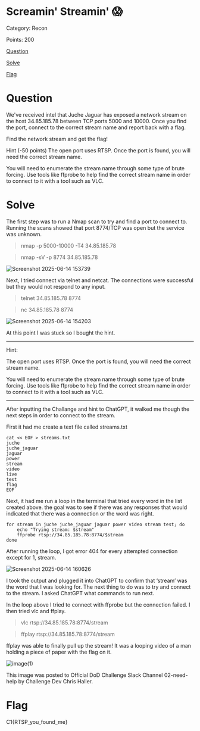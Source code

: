# Screamin' Streamin' 😱
Category: Recon

Points: 200

[Question](#Question)

[Solve](#Solve)

[Flag](#Flag)

# Question 
We've received intel that Juche Jaguar has exposed a network stream on the host 34.85.185.78 between TCP ports 5000 and 10000. Once you find the port, connect to the correct stream name and report back with a flag.

Find the network stream and get the flag!

Hint (-50 points)
The open port uses RTSP. Once the port is found, you will need the correct stream name.

You will need to enumerate the stream name through some type of brute forcing. Use tools like ffprobe to help find the correct stream name in order to connect to it with a tool such as VLC.

# Solve
The first step was to run a Nmap scan to try and find a port to connect to. Running the scans showed that port 8774/TCP was open but the service was unknown.

> nmap -p 5000-10000 -T4 34.85.185.78

> nmap -sV -p 8774 34.85.185.78

![Screenshot 2025-06-14 153739](https://github.com/user-attachments/assets/f2c77134-8b62-42ab-a164-8517824fdee9)

Next, I tried connect via telnet and netcat. The connections were successful but they would not respond to any input.

> telnet 34.85.185.78 8774

> nc 34.85.185.78 8774

![Screenshot 2025-06-14 154203](https://github.com/user-attachments/assets/d579bc52-e8bb-4bc6-8c38-5e42e5edd203)

At this point I was stuck so I bought the hint.

---

Hint:

The open port uses RTSP. Once the port is found, you will need the correct stream name.

You will need to enumerate the stream name through some type of brute forcing. Use tools like ffprobe to help find the correct stream name in order to connect to it with a tool such as VLC.

---

After inputting the Challange and hint to ChatGPT, it walked me though the next steps in order to connect to the stream.

First it had me create a text file called streams.txt

```
cat << EOF > streams.txt
juche
juche_jaguar
jaguar
power
stream
video
live
test
flag
EOF
```

Next, it had me run a loop in the terminal that tried every word in the list created above. the goal was to see if there was any responses that would indicated that there was a connection or the word was right.

```
for stream in juche juche_jaguar jaguar power video stream test; do
    echo "Trying stream: $stream"
    ffprobe rtsp://34.85.185.78:8774/$stream
done
```

After running the loop, I got error 404 for every attempted connection except for 1, stream.

![Screenshot 2025-06-14 160626](https://github.com/user-attachments/assets/8c3f8493-864f-4de3-acc1-3513d73cf113)

I took the output and plugged it into ChatGPT to confirm that ‘stream’ was the word that I was looking for. The next thing to do was to try and connect to the stream. I asked ChatGPT what commands to run next.

In the loop above I tried to connect with ffprobe but the connection failed. I then tried vlc and ffplay.

> vlc rtsp://34.85.185.78:8774/stream

> ffplay rtsp://34.85.185.78:8774/stream

ffplay was able to finally pull up the stream! It was a looping video of a man holding a piece of paper with the flag on it. 

![image(1)](https://github.com/user-attachments/assets/de7ffc9b-6710-459b-bba7-449049e23d5e)

This image was posted to Official DoD Challenge Slack Channel 02-need-help by Challenge Dev Chris Haller.

# Flag
C1{RTSP_you_found_me}
